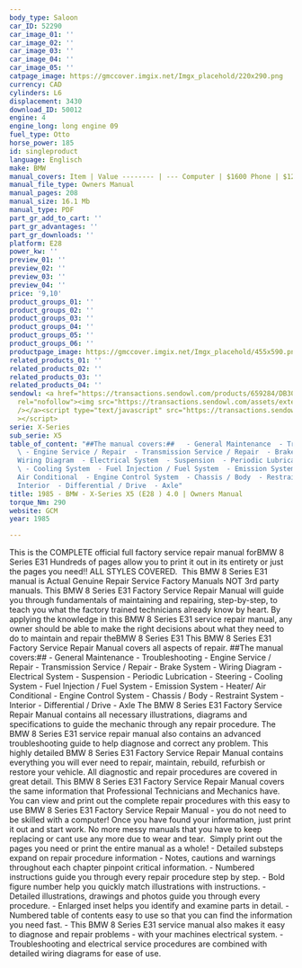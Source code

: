 ```yaml
---
body_type: Saloon
car_ID: 52290
car_image_01: ''
car_image_02: ''
car_image_03: ''
car_image_04: ''
car_image_05: ''
catpage_image: https://gmccover.imgix.net/Imgx_placehold/220x290.png
currency: CAD
cylinders: L6
displacement: 3430
download_ID: 50012
engine: 4
engine_long: long engine 09
fuel_type: Otto
horse_power: 185
id: singleproduct
language: Englisch
make: BMW
manual_covers: Item | Value -------- | --- Computer | $1600 Phone | $12 Pipe | $9
manual_file_type: Owners Manual
manual_pages: 208
manual_size: 16.1 Mb
manual_type: PDF
part_gr_add_to_cart: ''
part_gr_advantages: ''
part_gr_downloads: ''
platform: E28
power_kw: ''
preview_01: ''
preview_02: ''
preview_03: ''
preview_04: ''
price: '9,10'
product_groups_01: ''
product_groups_02: ''
product_groups_03: ''
product_groups_04: ''
product_groups_05: ''
product_groups_06: ''
productpage_image: https://gmccover.imgix.net/Imgx_placehold/455x590.png
related_products_01: ''
related_products_02: ''
related_products_03: ''
related_products_04: ''
sendowl: <a href="https://transactions.sendowl.com/products/659284/DB30BBE0/add_to_cart"
  rel="nofollow"><img src="https://transactions.sendowl.com/assets/external/add-to-cart.png"
  /></a><script type="text/javascript" src="https://transactions.sendowl.com/assets/sendowl.js"
  ></script>
serie: X-Series
sub_serie: X5
table_of_content: "##The manual covers:##   - General Maintenance  - Troubleshooting
  \ - Engine Service / Repair  - Transmission Service / Repair  - Brake System  -
  Wiring Diagram  - Electrical System  - Suspension  - Periodic Lubrication  - Steering
  \ - Cooling System  - Fuel Injection / Fuel System  - Emission System  - Heater/
  Air Conditional  - Engine Control System  - Chassis / Body  - Restraint System  -
  Interior  - Differential / Drive  - Axle"
title: 1985 - BMW - X-Series X5 (E28 ) 4.0 | Owners Manual
torque_Nm: 290
website: GCM
year: 1985

---
```

This is the COMPLETE official full factory service repair manual forBMW 8 Series E31 Hundreds of pages allow you to print it out in its entirety or just the pages you need!! ALL STYLES COVERED.&nbsp;  This BMW 8 Series E31 manual is Actual Genuine Repair Service Factory Manuals NOT 3rd party manuals.  This BMW 8 Series E31 Factory Service Repair Manual will guide you through fundamentals of maintaining and repairing, step-by-step, to teach you what the factory trained technicians already know by heart. By applying the knowledge in this BMW 8 Series E31 service repair manual, any owner should be able to make the right decisions about what they need to do to maintain and repair theBMW 8 Series E31  This BMW 8 Series E31 Factory Service Repair Manual covers all aspects of repair.  ##The manual covers:##   - General Maintenance  - Troubleshooting  - Engine Service / Repair  - Transmission Service / Repair  - Brake System  - Wiring Diagram  - Electrical System  - Suspension  - Periodic Lubrication  - Steering  - Cooling System  - Fuel Injection / Fuel System  - Emission System  - Heater/ Air Conditional  - Engine Control System  - Chassis / Body  - Restraint System  - Interior  - Differential / Drive  - Axle  The BMW 8 Series E31 Factory Service Repair Manual contains all necessary illustrations, diagrams and specifications to guide the mechanic through any repair procedure. The BMW 8 Series E31 service repair manual also contains an advanced troubleshooting guide to help diagnose and correct any problem.  This highly detailed BMW 8 Series E31 Factory Service Repair Manual contains everything you will ever need to repair, maintain, rebuild, refurbish or restore your vehicle. All diagnostic and repair procedures are covered in great detail. This BMW 8 Series E31 Factory Service Repair Manual covers the same information that Professional Technicians and Mechanics have.  You can view and print out the complete repair procedures with this easy to use BMW 8 Series E31 Factory Service Repair Manual - you do not need to be skilled with a computer! Once you have found your information, just print it out and start work. No more messy manuals that you have to keep replacing or cant use any more due to wear and tear.&nbsp;  Simply print out the pages you need or print the entire manual as a whole!   - Detailed substeps expand on repair procedure information  - Notes, cautions and warnings throughout each chapter pinpoint critical information.  - Numbered instructions guide you through every repair procedure step by step.  - Bold figure number help you quickly match illustrations with instructions.  - Detailed illustrations, drawings and photos guide you through every procedure.  - Enlarged inset helps you identify and examine parts in detail.  - Numbered table of contents easy to use so that you can find the information you need fast.  - This BMW 8 Series E31 service manual also makes it easy to diagnose and repair problems  - with your machines electrical system.   - Troubleshooting and electrical service procedures are combined with detailed wiring diagrams for ease of use.
